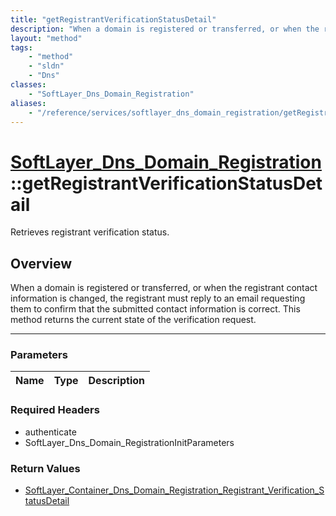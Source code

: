 ```yaml
---
title: "getRegistrantVerificationStatusDetail"
description: "When a domain is registered or transferred, or when the registrant contact information is changed, the registrant must r... "
layout: "method"
tags:
    - "method"
    - "sldn"
    - "Dns"
classes:
    - "SoftLayer_Dns_Domain_Registration"
aliases:
    - "/reference/services/softlayer_dns_domain_registration/getRegistrantVerificationStatusDetail"
---
```

# [SoftLayer_Dns_Domain_Registration](/reference/services/SoftLayer_Dns_Domain_Registration)::getRegistrantVerificationStatusDetail

Retrieves registrant verification status.


## Overview 
When a domain is registered or transferred, or when the registrant contact information is changed, the registrant must reply to an email requesting them to confirm that the submitted contact information is correct. This method returns the current state of the verification request. 

-----

### Parameters 
|Name | Type | Description |
| --- | --- | --- |


### Required Headers
* authenticate
* SoftLayer_Dns_Domain_RegistrationInitParameters


### Return Values
* <a href='/reference/datatypes/SoftLayer_Container_Dns_Domain_Registration_Registrant_Verification_StatusDetail'>SoftLayer_Container_Dns_Domain_Registration_Registrant_Verification_StatusDetail </a>




